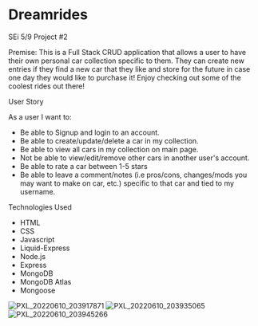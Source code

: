 # Dreamrides

SEi 5/9 Project #2

Premise:
This is a Full Stack CRUD application that allows a user to have their own personal car collection specific to them. They can create new entries if they find a new car that they like and store for the future in case one day they would like to purchase it! Enjoy checking out some of the coolest rides out there!

User Story

As a user I want to:

- Be able to Signup and login to an account.
- Be able to create/update/delete a car in my collection.
- Be able to view all cars in my collection on main page.
- Not be able to view/edit/remove other cars in another user's account.
- Be able to rate a car between 1-5 stars
- Be able to leave a comment/notes (i.e pros/cons, changes/mods you may want to make on car, etc.) specific to that car and tied to my username.

Technologies Used
- HTML
- CSS
- Javascript
- Liquid-Express
- Node.js
- Express
- MongoDB
- MongoDB Atlas
- Mongoose



![PXL_20220610_203917871](https://user-images.githubusercontent.com/102341554/173152563-c218ea1c-67e4-477b-ad6e-609198de1184.jpg)
![PXL_20220610_203935065](https://user-images.githubusercontent.com/102341554/173152566-3b280500-4a54-4443-ab14-5c509a698105.jpg)
![PXL_20220610_203945266](https://user-images.githubusercontent.com/102341554/173152570-fb078cd0-5b42-4b9b-9d2b-4911e580cb2c.jpg)

